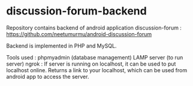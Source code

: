 # discussion-forum-backend

Repository contains backend of android application discussion-forum : https://github.com/neetumurmu/android-discussion-forum

Backend is implemented in PHP and MySQL.

Tools used : phpmyadmin (database management)
             LAMP server (to run server)
             ngrok : If server is running on localhost, it can be used to put localhost online. 
                     Returns a link to your localhost, which can be used from android app to access the server.  
